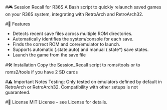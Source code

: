 #🎮 Session Recall for R36S
A Bash script to quickly relaunch saved games on your R36S system, integrating with RetroArch and RetroArch32.

#🚀 Features
- Detects recent save files across multiple ROM directories.
- Automatically identifies the system/console for each save.
- Finds the correct ROM and core/emulator to launch.
- Supports automatic (.state.auto) and manual (.state*) save states.
- Launch the game from the save file 

#🛠️ Installation
Copy the Session_Recall script to roms/tools or to roms2/tools if you have 2 SD cards

#⚠️ Important Notes
Testing: Only tested on emulators defined by default in RetroArch or RetroArch32. Compatibility with other setups is not guaranteed.

#📄 License
MIT License – see License for details.
